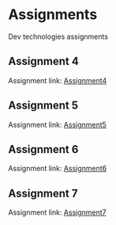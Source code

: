 # Assignments

Dev technologies assignments

## Assignment 4

Assignment link: [Assignment4](Assignment4/readme.md)

## Assignment 5

Assignment link: [Assignment5](Assignment5/readme.md)

## Assignment 6

Assignment link: [Assignment6](Assignment6/readme.md)

## Assignment 7

Assignment link: [Assignment7](Assignment7/readme.md)